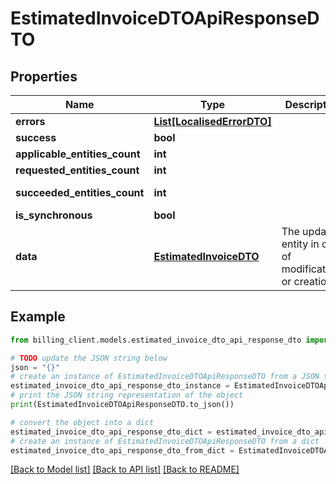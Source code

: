 # EstimatedInvoiceDTOApiResponseDTO


## Properties

Name | Type | Description | Notes
------------ | ------------- | ------------- | -------------
**errors** | [**List[LocalisedErrorDTO]**](LocalisedErrorDTO.md) |  | [optional] 
**success** | **bool** |  | [optional] 
**applicable_entities_count** | **int** |  | [optional] 
**requested_entities_count** | **int** |  | [optional] 
**succeeded_entities_count** | **int** |  | [optional] [readonly] 
**is_synchronous** | **bool** |  | [optional] 
**data** | [**EstimatedInvoiceDTO**](EstimatedInvoiceDTO.md) | The updated entity in case of modifications or creation | [optional] 

## Example

```python
from billing_client.models.estimated_invoice_dto_api_response_dto import EstimatedInvoiceDTOApiResponseDTO

# TODO update the JSON string below
json = "{}"
# create an instance of EstimatedInvoiceDTOApiResponseDTO from a JSON string
estimated_invoice_dto_api_response_dto_instance = EstimatedInvoiceDTOApiResponseDTO.from_json(json)
# print the JSON string representation of the object
print(EstimatedInvoiceDTOApiResponseDTO.to_json())

# convert the object into a dict
estimated_invoice_dto_api_response_dto_dict = estimated_invoice_dto_api_response_dto_instance.to_dict()
# create an instance of EstimatedInvoiceDTOApiResponseDTO from a dict
estimated_invoice_dto_api_response_dto_from_dict = EstimatedInvoiceDTOApiResponseDTO.from_dict(estimated_invoice_dto_api_response_dto_dict)
```
[[Back to Model list]](../README.md#documentation-for-models) [[Back to API list]](../README.md#documentation-for-api-endpoints) [[Back to README]](../README.md)


